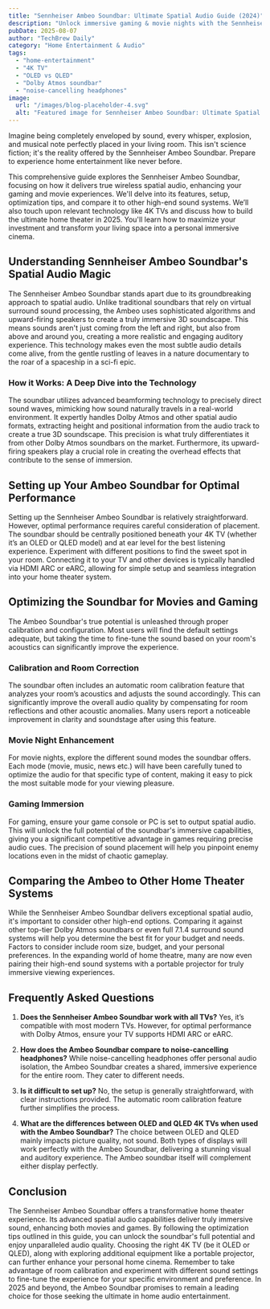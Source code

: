 ```yaml
---
title: "Sennheiser Ambeo Soundbar: Ultimate Spatial Audio Guide (2024)"
description: "Unlock immersive gaming & movie nights with the Sennheiser Ambeo Soundbar.  This complete guide covers optimizing your home theater for true wireless spatial audio, including Dolby Atmos soundbar setup.  Read now & experience the difference!"
pubDate: 2025-08-07
author: "TechBrew Daily"
category: "Home Entertainment & Audio"
tags:
  - "home-entertainment"
  - "4K TV"
  - "OLED vs QLED"
  - "Dolby Atmos soundbar"
  - "noise-cancelling headphones"
image:
  url: "/images/blog-placeholder-4.svg"
  alt: "Featured image for Sennheiser Ambeo Soundbar: Ultimate Spatial Audio Guide (2024)"
---
```


Imagine being completely enveloped by sound, every whisper, explosion, and musical note perfectly placed in your living room.  This isn't science fiction; it's the reality offered by the Sennheiser Ambeo Soundbar.  Prepare to experience home entertainment like never before.


This comprehensive guide explores the Sennheiser Ambeo Soundbar, focusing on how it delivers true wireless spatial audio, enhancing your gaming and movie experiences. We'll delve into its features, setup, optimization tips, and compare it to other high-end sound systems. We’ll also touch upon relevant technology like 4K TVs and discuss how to build the ultimate home theater in 2025.  You'll learn how to maximize your investment and transform your living space into a personal immersive cinema.

## Understanding Sennheiser Ambeo Soundbar's Spatial Audio Magic

The Sennheiser Ambeo Soundbar stands apart due to its groundbreaking approach to spatial audio. Unlike traditional soundbars that rely on virtual surround sound processing, the Ambeo uses sophisticated algorithms and upward-firing speakers to create a truly immersive 3D soundscape. This means sounds aren't just coming from the left and right, but also from above and around you, creating a more realistic and engaging auditory experience.  This technology makes even the most subtle audio details come alive, from the gentle rustling of leaves in a nature documentary to the roar of a spaceship in a sci-fi epic.

### How it Works:  A Deep Dive into the Technology

The soundbar utilizes advanced beamforming technology to precisely direct sound waves, mimicking how sound naturally travels in a real-world environment. It expertly handles Dolby Atmos and other spatial audio formats, extracting height and positional information from the audio track to create a true 3D soundscape. This precision is what truly differentiates it from other Dolby Atmos soundbars on the market.  Furthermore, its upward-firing speakers play a crucial role in creating the overhead effects that contribute to the sense of immersion.

## Setting up Your Ambeo Soundbar for Optimal Performance

Setting up the Sennheiser Ambeo Soundbar is relatively straightforward.  However, optimal performance requires careful consideration of placement. The soundbar should be centrally positioned beneath your 4K TV (whether it’s an OLED or QLED model) and at ear level for the best listening experience.   Experiment with different positions to find the sweet spot in your room.  Connecting it to your TV and other devices is typically handled via HDMI ARC or eARC, allowing for simple setup and seamless integration into your home theater system.


## Optimizing the Soundbar for Movies and Gaming

The Ambeo Soundbar's true potential is unleashed through proper calibration and configuration.  Most users will find the default settings adequate, but taking the time to fine-tune the sound based on your room's acoustics can significantly improve the experience.

###  Calibration and Room Correction

The soundbar often includes an automatic room calibration feature that analyzes your room’s acoustics and adjusts the sound accordingly. This can significantly improve the overall audio quality by compensating for room reflections and other acoustic anomalies. Many users report a noticeable improvement in clarity and soundstage after using this feature.

### Movie Night Enhancement

For movie nights, explore the different sound modes the soundbar offers. Each mode (movie, music, news etc.) will have been carefully tuned to optimize the audio for that specific type of content, making it easy to pick the most suitable mode for your viewing pleasure.

### Gaming Immersion

For gaming, ensure your game console or PC is set to output spatial audio. This will unlock the full potential of the soundbar's immersive capabilities, giving you a significant competitive advantage in games requiring precise audio cues.   The precision of sound placement will help you pinpoint enemy locations even in the midst of chaotic gameplay.

## Comparing the Ambeo to Other Home Theater Systems

While the Sennheiser Ambeo Soundbar delivers exceptional spatial audio, it's important to consider other high-end options.  Comparing it against other top-tier Dolby Atmos soundbars or even full 7.1.4 surround sound systems will help you determine the best fit for your budget and needs.  Factors to consider include room size, budget, and your personal preferences.  In the expanding world of home theatre, many are now even pairing their high-end sound systems with a portable projector for truly immersive viewing experiences.

## Frequently Asked Questions

1. **Does the Sennheiser Ambeo Soundbar work with all TVs?**  Yes, it’s compatible with most modern TVs. However,  for optimal performance with Dolby Atmos, ensure your TV supports HDMI ARC or eARC.

2. **How does the Ambeo Soundbar compare to noise-cancelling headphones?** While noise-cancelling headphones offer personal audio isolation, the Ambeo Soundbar creates a shared, immersive experience for the entire room. They cater to different needs.

3. **Is it difficult to set up?** No, the setup is generally straightforward, with clear instructions provided. The automatic room calibration feature further simplifies the process.

4. **What are the differences between OLED and QLED 4K TVs when used with the Ambeo Soundbar?** The choice between OLED and QLED mainly impacts picture quality, not sound.  Both types of displays will work perfectly with the Ambeo Soundbar, delivering a stunning visual and auditory experience.  The Ambeo soundbar itself will complement either display perfectly.


## Conclusion

The Sennheiser Ambeo Soundbar offers a transformative home theater experience. Its advanced spatial audio capabilities deliver truly immersive sound, enhancing both movies and games.  By following the optimization tips outlined in this guide, you can unlock the soundbar's full potential and enjoy unparalleled audio quality.  Choosing the right 4K TV (be it OLED or QLED), along with exploring additional equipment like a portable projector, can further enhance your personal home cinema.  Remember to take advantage of room calibration and experiment with different sound settings to fine-tune the experience for your specific environment and preference.  In 2025 and beyond, the Ambeo Soundbar promises to remain a leading choice for those seeking the ultimate in home audio entertainment.